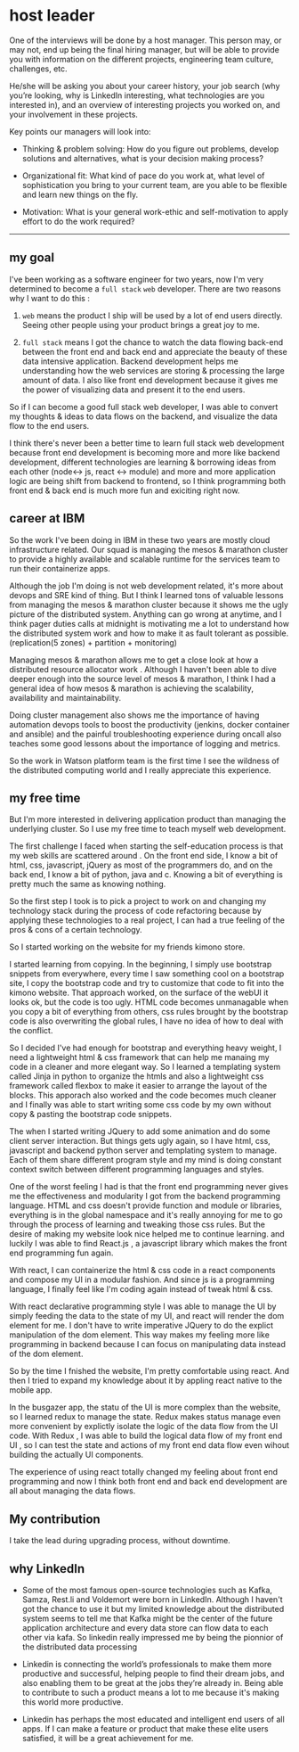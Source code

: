 # host leader

One of the interviews will be done by a host manager. This person may, or may not, end up being the final hiring manager, but will be able to provide you with information on the different projects, engineering team culture, challenges, etc.


He/she will be asking you about your career history, your job search (why you’re looking, why is LinkedIn interesting, what technologies are you interested in), and an overview of interesting projects you worked on, and your involvement in these projects.

Key points our managers will look into:
* Thinking & problem solving: How do you figure out problems, develop solutions and alternatives, what is your decision making process?  

* Organizational fit: What kind of pace do you work at, what level of sophistication you bring to your current team, are you able to be flexible and learn new things on the fly.

* Motivation:  What is your general work-ethic and self-motivation to apply effort to do the work required?

---

## my goal

I've been working as a software engineer for two years, now I'm very determined to become a `full stack` `web` developer. There are two reasons why I want to do this :

1. `web` means the product I ship will be used by a lot of end users directly. Seeing other people using your product brings a great joy to me.

2. `full stack` means I got the chance to watch the data flowing back-end between the front end and back end and appreciate the beauty of these data intensive application. Backend development helps me understanding how the web services are storing & processing the large amount of data. I also like front end development because it gives me the power of visualizing data and present it to the end users.

So if I can become a good full stack web developer,  I was able to convert my thoughts & ideas to data flows on the backend, and visualize the data flow to the end users.

I think there's never been a better time to learn full stack web development because front end development is becoming more and more like backend development, different technologies are learning & borrowing ideas from each other (node<-> js, react <-> module) and more and more application logic are being shift from backend to frontend, so I think programming both front end & back end is much more fun and exiciting right now.

## career at IBM

So the work I've been doing in IBM in these two years are mostly cloud infrastructure related. Our squad is managing the mesos & marathon cluster to provide a highly available and scalable runtime for the services team to run their containerize apps.

Although the job I'm doing is not web development related, it's more about devops and SRE kind of thing. But I think I learned tons of valuable lessons from managing the mesos & marathon cluster because it shows me the ugly picture of the distributed system. Anything can go wrong at anytime, and I think pager duties calls at midnight is motivating me a lot to understand how the distributed system work and how to make it as fault tolerant as possible.
(replication(5 zones) + partition + monitoring)

Managing mesos & marathon allows me to get a close look at how a distributed resource allocator work . Although I haven't been able to dive deeper enough into the source level of mesos & marathon, I think I had a general idea of how mesos & marathon is achieving the scalability, availability and maintainability.

Doing cluster management also shows me the importance of having automation devops tools to boost the productivity (jenkins, docker container and ansible) and the painful troubleshooting experience during oncall also teaches some good lessons about the importance of logging and metrics.

So the work in Watson platform team is the first time I see the wildness of the distributed computing world and I really appreciate this experience.

## my free time

But I'm more interested in delivering application product than managing the underlying cluster. So I use my free time to teach myself web development.

The first challenge I faced when starting the self-education process is that my web skills are scattered around . On the front end side, I know a bit of html, css, javascript, jQuery as most of the programmers do, and on the back end, I know a bit of python, java and c. Knowing a bit of everything is pretty much the same as knowing nothing.

So the first step I took is to pick a project to work on and changing my technology stack during the process of code refactoring because by applying these technologies to a real project, I can had a true feeling of the pros & cons of a certain technology.

So I started working on the website for my friends kimono store.

I started learning from copying. In the beginning, I simply use bootstrap snippets from everywhere, every time I saw something cool on a bootstrap site, I copy the bootstrap code and try to customize that code to fit into the kimono website. That approach worked, on the surface of the webUI it looks ok, but the code is too ugly. HTML code becomes unmanagable when you copy a bit of everything from others, css rules brought by the bootstrap code is also overwriting the global rules, I have no idea of how to deal with the conflict.

So I decided I've had enough for bootstrap and everything heavy weight, I need a lightweight html & css framework that can help me manaing my code in a cleaner and more elegant way. So I learned a templating system called Jinja in python to organize the htmls and also a lightweight css framework called flexbox to make it easier to arrange the layout of the blocks.  This apporach also worked and the code becomes much cleaner and I finally was able to start writing some css code by my own without copy & pasting the bootstrap code snippets.

The when I started writing JQuery to add some animation and do some client server interaction. But things gets ugly again, so I have html, css, javascript and backend python server and templating system to manage. Each of them share different program style and my mind is doing constant context switch between different programming languages and styles.

One of the worst feeling I had is that the front end programming never gives me the effectiveness and modularity I got from the backend programming language. HTML and css doesn't provide function and module or libraries, everything is in the global namespace and it's really annoying for me to go through the process of learning and tweaking those css rules. But the desire of making my website look nice helped me to continue learning. and luckily I was able to find React.js , a javascript library which makes the front end programming fun again.

With react, I can containerize the html & css code in a react components and compose my UI in a modular fashion. And since js is a programming language, I finally feel like I'm coding again instead of tweak html & css.

With react declarative programming style I was able to manage the UI by simply feeding the data to the state of my UI, and react will render the dom element for me. I don't have to write imperative JQuery to do the explict manipulation of the dom element. This way makes my feeling more like programming in backend because I can focus on manipulating data instead of the dom element.

So by the time I fnished the website, I'm pretty comfortable using react. And then I tried to expand my knowledge about it by appling react native to the mobile app.

In the busgazer app, the statu of the UI is more complex than the website, so I learned redux to manage the state. Redux makes status manage even more convenient by explictly isolate the logic of the data flow from the UI code. With Redux , I was able to build the logical data flow of my front end UI , so I can test the state and actions of my front end data flow even wihout building the actually UI components.

The experience of using react totally changed my feeling about front end programming and now I think both front end and back end development are all about managing the data flows.

## My contribution

I take the lead during upgrading process, without downtime.

## why LinkedIn

-  Some of the most famous open-source technologies such as Kafka, Samza, Rest.li and Voldemort were born in LinkedIn.  Although I haven't got the chance to use it but my limited knowledge about the distributed system seems to tell me that Kafka might be the center of the future application architecture and every data store can flow data to each other via kafa. So linkedin really impressed me by being the pionnior of the distributed data processing

- Linkedin is connecting the world’s professionals to make them more productive and successful, helping people to find their dream jobs, and also enabling them to be great at the jobs they’re already in. Being able to contribute to such a product means a lot to me because it's making this world more productive.

- Linkedin has perhaps the most educated and intelligent end users of all apps. If I can make a feature or product that make these elite users satisfied, it will be a great achievement for me.  
